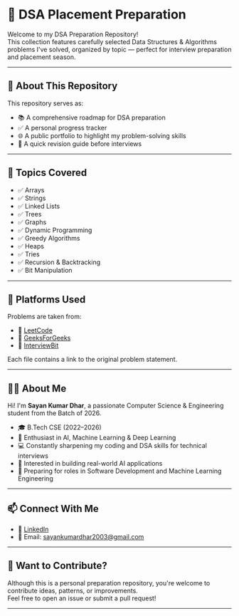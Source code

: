 # 📘 DSA Placement Preparation

Welcome to my DSA Preparation Repository!  
This collection features carefully selected Data Structures & Algorithms problems I've solved, organized by topic — perfect for interview preparation and placement season.

---

## 📌 About This Repository

This repository serves as:

- 📚 A comprehensive roadmap for DSA preparation  
- ✅ A personal progress tracker  
- 🌐 A public portfolio to highlight my problem-solving skills  
- 🔁 A quick revision guide before interviews  

---

## 📌 Topics Covered

- ✅ Arrays  
- ✅ Strings  
- ✅ Linked Lists  
- ✅ Trees  
- ✅ Graphs  
- ✅ Dynamic Programming  
- ✅ Greedy Algorithms  
- ✅ Heaps  
- ✅ Tries  
- ✅ Recursion & Backtracking  
- ✅ Bit Manipulation  

---

## 📌 Platforms Used

Problems are taken from:

- 🔗 [LeetCode](https://leetcode.com)  
- 🔗 [GeeksForGeeks](https://geeksforgeeks.org)  
- 🔗 [InterviewBit](https://www.interviewbit.com)  

Each file contains a link to the original problem statement.

---

## 👨‍💻 About Me

Hi! I'm **Sayan Kumar Dhar**, a passionate Computer Science & Engineering student from the Batch of 2026.

- 🎓 B.Tech CSE (2022–2026)  
- 🤖 Enthusiast in AI, Machine Learning & Deep Learning  
- 💻 Constantly sharpening my coding and DSA skills for technical interviews  
- 🧠 Interested in building real-world AI applications  
- 💼 Preparing for roles in Software Development and Machine Learning Engineering  

---

## 📫 Connect With Me

- 💼 [LinkedIn](https://www.linkedin.com/in/sayan-kumar-dhar-a5a405313)   
- 📧 Email: sayankumardhar2003@gmail.com  

---

## 📢 Want to Contribute?

Although this is a personal preparation repository, you're welcome to contribute ideas, patterns, or improvements.  
Feel free to open an issue or submit a pull request!

---
